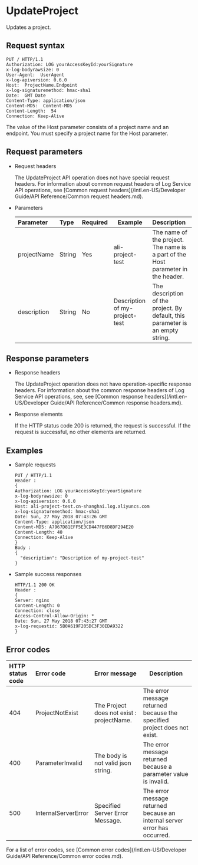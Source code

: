 # UpdateProject

Updates a project.

## Request syntax

```
PUT / HTTP/1.1 
Authorization: LOG yourAccessKeyId:yourSignature
x-log-bodyrawsize: 0 
User-Agent:  UserAgent
x-log-apiversion: 0.6.0 
Host:  ProjectName.Endpoint
x-log-signaturemethod: hmac-sha1 
Date:  GMT Date
Content-Type: application/json 
Content-MD5:  Content-MD5
Content-Length:  54
Connection: Keep-Alive
```

The value of the Host parameter consists of a project name and an endpoint. You must specify a project name for the Host parameter.

## Request parameters

-   Request headers

    The UpdateProject API operation does not have special request headers. For information about common request headers of Log Service API operations, see [Common request headers](/intl.en-US/Developer Guide/API Reference/Common request headers.md).

-   Parameters

    |Parameter|Type|Required|Example|Description|
    |:--------|:---|:-------|-------|:----------|
    |projectName|String|Yes|ali-project-test|The name of the project. The name is a part of the Host parameter in the header.|
    |description|String|No|Description of my-project-test|The description of the project. By default, this parameter is an empty string.|


## Response parameters

-   Response headers

    The UpdateProject operation does not have operation-specific response headers. For information about the common response headers of Log Service API operations, see, see [Common response headers](/intl.en-US/Developer Guide/API Reference/Common response headers.md).

-   Response elements

    If the HTTP status code 200 is returned, the request is successful. If the request is successful, no other elements are returned.


## Examples

-   Sample requests

    ```
    PUT / HTTP/1.1 
    Header :
    {
    Authorization: LOG yourAccessKeyId:yourSignature
    x-log-bodyrawsize: 0 
    x-log-apiversion: 0.6.0 
    Host: ali-project-test.cn-shanghai.log.aliyuncs.com 
    x-log-signaturemethod: hmac-sha1 
    Date: Sun, 27 May 2018 07:43:26 GMT 
    Content-Type: application/json 
    Content-MD5: A7967D81EFF5E3CD447FB6D8DF294E20 
    Content-Length: 40 
    Connection: Keep-Alive 
    }
    Body :    
    { 
      "description": "Description of my-project-test" 
    }
    ```

-   Sample success responses

    ```
    HTTP/1.1 200 OK
    Header :
    {
    Server: nginx 
    Content-Length: 0 
    Connection: close 
    Access-Control-Allow-Origin: * 
    Date: Sun, 27 May 2018 07:43:27 GMT 
    x-log-requestid: 5B0A619F205DC3F30EDA9322
    }
    ```


## Error codes

|HTTP status code|Error code|Error message|Description|
|:---------------|:---------|:------------|-----------|
|404|ProjectNotExist|The Project does not exist : projectName.|The error message returned because the specified project does not exist.|
|400|ParameterInvalid|The body is not valid json string.|The error message returned because a parameter value is invalid.|
|500|InternalServerError|Specified Server Error Message.|The error message returned because an internal server error has occurred.|

For a list of error codes, see [Common error codes](/intl.en-US/Developer Guide/API Reference/Common error codes.md).


